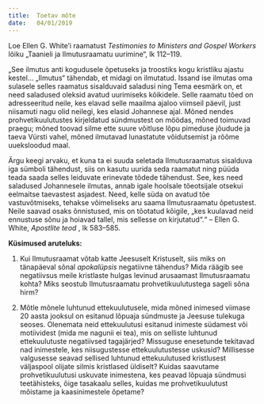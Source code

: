 ```yaml
---
title:  Toetav mõte
date:   04/01/2019
---
```


Loe Ellen G. White’i raamatust _Testimonies to Ministers and Gospel Workers_ lõiku „Taanieli ja Ilmutusraamatu uurimine“, lk 112–119.

„See ilmutus anti kogudusele õpetuseks ja troostiks kogu kristliku ajastu kestel… „Ilmutus“ tähendab, et midagi on ilmutatud. Issand ise ilmutas oma sulasele selles raamatus sisalduvaid saladusi ning Tema eesmärk on, et need saladused oleksid avatud uurimiseks kõikidele. Selle raamatu tõed on adresseeritud neile, kes elavad selle maailma ajaloo viimseil päevil, just niisamuti nagu olid neilegi, kes elasid Johannese ajal. Mõned nendes prohvetikuulutustes kirjeldatud sündmustest on möödas, mõned toimuvad praegu; mõned toovad silme ette suure võitluse lõpu pimeduse jõudude ja taeva Vürsti vahel, mõned ilmutavad lunastatute võidutsemist ja rõõme uueksloodud maal.

Ärgu keegi arvaku, et kuna ta ei suuda seletada Ilmutusraamatus sisalduva iga sümboli tähendust, siis on kasutu uurida seda raamatut ning püüda teada saada selles leiduvate erinevate tõdede tähendust. See, kes need saladused Johannesele ilmutas, annab igale hoolsale tõeotsijale otsekui eelmaitse taevastest asjadest. Need, kelle süda on avatud tõe vastuvõtmiseks, tehakse võimeliseks aru saama Ilmutusraamatu õpetustest. Neile saavad osaks õnnistused, mis on tõotatud kõigile, „kes kuulavad neid ennustuse sõnu ja hoiavad tallel, mis sellesse on kirjutatud“.“ – Ellen G. White, _Apostlite teod_ , lk 583–585.

**Küsimused aruteluks:**
1. Kui Ilmutusraamat võtab katte Jeesuselt Kristuselt, siis miks on tänapäeval sõnal _apokalüpsis_ negatiivne tähendus? Mida räägib see negatiivsus meile kristlaste hulgas levinud arusaamast Ilmutusraamatu kohta? Miks seostub Ilmutusraamatu prohvetikuulutustega sageli sõna hirm?

2. Mõtle mõnele luhtunud ettekuulutusele, mida mõned inimesed viimase 20 aasta jooksul on esitanud lõpuaja sündmuste ja Jeesuse tulekuga seoses. Olenemata neid ettekuulutusi esitanud inimeste südamest või motiividest (mida me nagunii ei tea), mis on selliste luhtunud ettekuulutuste negatiivsed tagajärjed? Missuguse enesetunde tekitavad nad inimestele, kes niisugustesse ettekuulutustesse uskusid? Millisesse valgusesse seavad sellised luhtunud ettekuulutused kristlusest väljaspool olijate silmis kristlased üldiselt? Kuidas saavutame prohvetikuulutusi uskuvate inimestena, kes peavad lõpuaja sündmusi teetähisteks, õige tasakaalu selles, kuidas me prohvetikuulutust mõistame ja kaasinimestele õpetame?
